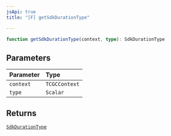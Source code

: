 ```yaml
---
jsApi: true
title: "[F] getSdkDurationType"

---
```

```ts
function getSdkDurationType(context, type): SdkDurationType
```

## Parameters

| Parameter | Type |
| :------ | :------ |
| `context` | `TCGCContext` |
| `type` | `Scalar` |

## Returns

[`SdkDurationType`](../interfaces/SdkDurationType.md)

